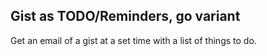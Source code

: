 ## Gist as TODO/Reminders, go variant

Get an email of a gist at a set time with a list of things to do.
